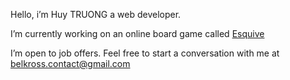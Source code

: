 Hello, i’m Huy TRUONG a web developer.

I’m currently working on an online board game called [Esquive](https://esquive.belkross.com)

I’m open to job offers. Feel free to start a conversation with me at belkross.contact@gmail.com

